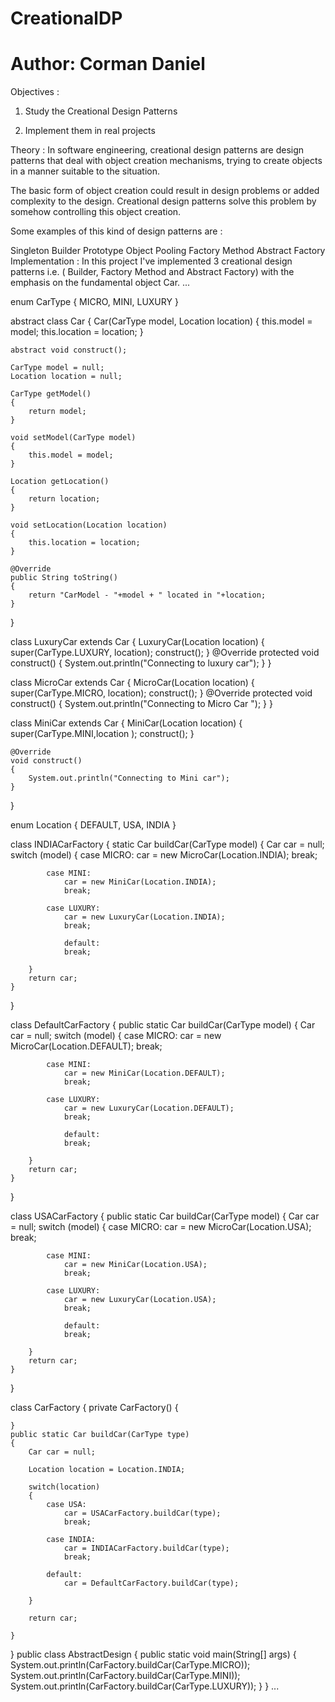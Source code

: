 # CreationalDP
# Author: Corman Daniel
Objectives :
1. Study the Creational Design Patterns

2. Implement them in real projects

Theory :
In software engineering, creational design patterns are design patterns that deal with object creation mechanisms, trying to create objects in a manner suitable to the situation.

The basic form of object creation could result in design problems or added complexity to the design. Creational design patterns solve this problem by somehow controlling this object creation.

Some examples of this kind of design patterns are :

Singleton
Builder
Prototype
Object Pooling
Factory Method
Abstract Factory
Implementation :
In this project I've implemented 3 creational design patterns i.e. ( Builder,  Factory Method and Abstract Factory) with the emphasis on the fundamental object Car.
...

enum CarType
{
    MICRO, MINI, LUXURY
}
  
abstract class Car
{
    Car(CarType model, Location location)
    {
        this.model = model;
        this.location = location;
    }
   
    abstract void construct();
   
    CarType model = null;
    Location location = null;
   
    CarType getModel()
    {
        return model;
    }
   
    void setModel(CarType model)
    {
        this.model = model;
    }
   
    Location getLocation()
    {
        return location;
    }
   
    void setLocation(Location location)
    {
        this.location = location;
    }
   
    @Override
    public String toString()
    {
        return "CarModel - "+model + " located in "+location;
    }
}
  
class LuxuryCar extends Car
{
    LuxuryCar(Location location)
    {
        super(CarType.LUXURY, location);
        construct();
    }
    @Override
    protected void construct()
    {
        System.out.println("Connecting to luxury car");
    }
}
  
class MicroCar extends Car
{
    MicroCar(Location location)
    {
        super(CarType.MICRO, location);
        construct();
    }
    @Override
    protected void construct()
    {
        System.out.println("Connecting to Micro Car ");
    }
}
  
class MiniCar extends Car
{
    MiniCar(Location location)
    {
        super(CarType.MINI,location );
        construct();
    }
      
    @Override
    void construct()
    {
        System.out.println("Connecting to Mini car");
    }
}
  
enum Location
{
  DEFAULT, USA, INDIA
}
  
class INDIACarFactory
{
    static Car buildCar(CarType model)
    {
        Car car = null;
        switch (model)
        {
            case MICRO:
                car = new MicroCar(Location.INDIA);
                break;
              
            case MINI:
                car = new MiniCar(Location.INDIA);
                break;
                  
            case LUXURY:
                car = new LuxuryCar(Location.INDIA);
                break;
                  
                default:
                break;
              
        }
        return car;
    }
}
  
class DefaultCarFactory
{
    public static Car buildCar(CarType model)
    {
        Car car = null;
        switch (model)
        {
            case MICRO:
                car = new MicroCar(Location.DEFAULT);
                break;
              
            case MINI:
                car = new MiniCar(Location.DEFAULT);
                break;
                  
            case LUXURY:
                car = new LuxuryCar(Location.DEFAULT);
                break;
                  
                default:
                break;
              
        }
        return car;
    }
}
  
  
class USACarFactory
{
    public static Car buildCar(CarType model)
    {
        Car car = null;
        switch (model)
        {
            case MICRO:
                car = new MicroCar(Location.USA);
                break;
              
            case MINI:
                car = new MiniCar(Location.USA);
                break;
                  
            case LUXURY:
                car = new LuxuryCar(Location.USA);
                break;
                  
                default:
                break;
              
        }
        return car;
    }
}
  
  
  
class CarFactory
{
    private CarFactory() 
    {
          
    }
    public static Car buildCar(CarType type)
    {
        Car car = null;
        
        Location location = Location.INDIA; 
          
        switch(location)
        {
            case USA:
                car = USACarFactory.buildCar(type);
                break;
                  
            case INDIA:
                car = INDIACarFactory.buildCar(type);
                break;
                      
            default:
                car = DefaultCarFactory.buildCar(type);
  
        }
          
        return car;
  
    }
}
public class AbstractDesign {
	  public static void main(String[] args)
	    {
	        System.out.println(CarFactory.buildCar(CarType.MICRO));
	        System.out.println(CarFactory.buildCar(CarType.MINI));
	        System.out.println(CarFactory.buildCar(CarType.LUXURY));
	    }
}
...
